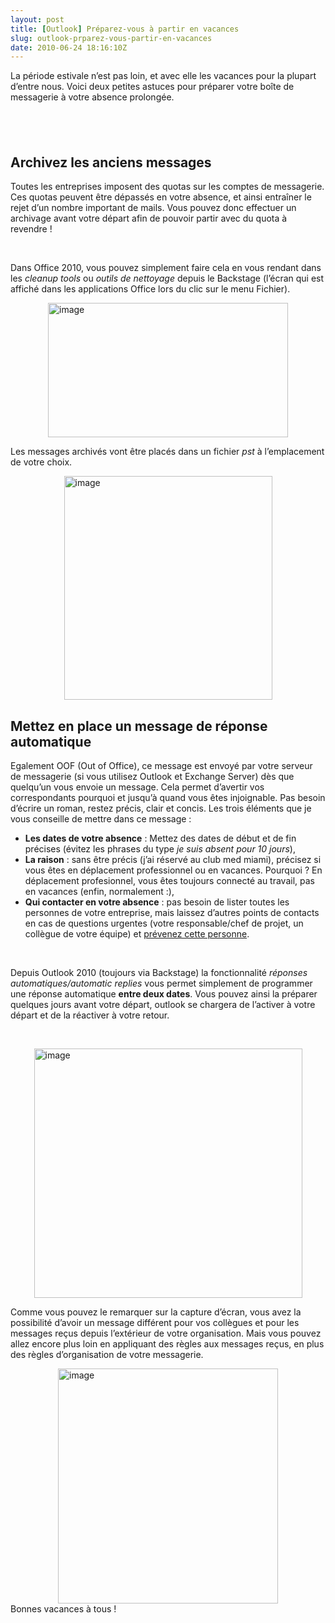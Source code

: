 ```yaml
---
layout: post
title: [Outlook] Préparez-vous à partir en vacances
slug: outlook-prparez-vous-partir-en-vacances
date: 2010-06-24 18:16:10Z
---
```


<p>La période estivale n’est pas loin, et avec elle les vacances pour la plupart d’entre nous. Voici deux petites astuces pour préparer votre boîte de messagerie à votre absence prolongée.</p>  <h2>&#160;</h2>  <h2>Archivez les anciens messages</h2>  <p>Toutes les entreprises imposent des quotas sur les comptes de messagerie. Ces quotas peuvent être dépassés en votre absence, et ainsi entraîner le rejet d’un nombre important de mails. Vous pouvez donc effectuer un archivage avant votre départ afin de pouvoir partir avec du quota à revendre !</p>  <p>&#160;</p>  <p>Dans Office 2010, vous pouvez simplement faire cela en vous rendant dans les <em>cleanup tools</em> ou <em>outils de nettoyage </em>depuis le Backstage (l’écran qui est affiché dans les applications Office lors du clic sur le menu Fichier).</p>  <p><a href="http://blog.maneu.net/wp-content/uploads/2010/06/image.png"><img style="border-bottom: 0px; border-left: 0px; display: block; float: none; margin-left: auto; border-top: 0px; margin-right: auto; border-right: 0px" title="image" border="0" alt="image" src="http://blog.maneu.net/wp-content/uploads/2010/06/image_thumb.png" width="384" height="215" /></a></p>  <p> Les messages archivés vont être placés dans un fichier <em>pst</em> à l’emplacement de votre choix.</p>  <p><a href="http://blog.maneu.net/wp-content/uploads/2010/06/image1.png"><img style="border-bottom: 0px; border-left: 0px; display: block; float: none; margin-left: auto; border-top: 0px; margin-right: auto; border-right: 0px" title="image" border="0" alt="image" src="http://blog.maneu.net/wp-content/uploads/2010/06/image_thumb1.png" width="333" height="358" /></a> </p>  <h2>Mettez en place un message de réponse automatique</h2>  <p>Egalement OOF (Out of Office), ce message est envoyé par votre serveur de messagerie (si vous utilisez Outlook et Exchange Server) dès que quelqu’un vous envoie un message. Cela permet d’avertir vos correspondants pourquoi et jusqu’à quand vous êtes injoignable. Pas besoin d’écrire un roman, restez précis, clair et concis. Les trois éléments que je vous conseille de mettre dans ce message : </p>  <ul>   <li><strong>Les dates de votre absence</strong> : Mettez des dates de début et de fin précises (évitez les phrases du type <em>je suis absent pour 10 jours</em>),</li>    <li><strong>La raison</strong> : sans être précis (j’ai réservé au club med miami), précisez si vous êtes en déplacement professionnel ou en vacances. Pourquoi ? En déplacement profesionnel, vous êtes toujours connecté au travail, pas en vacances (enfin, normalement :),</li>    <li><strong>Qui contacter en votre absence</strong> : pas besoin de lister toutes les personnes de votre entreprise, mais laissez d’autres points de contacts en cas de questions urgentes (votre responsable/chef de projet, un collègue de votre équipe) et <u>prévenez cette personne</u>.</li> </ul>  <p>&#160;</p>  <p>Depuis Outlook 2010 (toujours via Backstage) la fonctionnalité <em>réponses automatiques/automatic replies</em> vous permet simplement de programmer une réponse automatique <strong>entre deux dates</strong>. Vous pouvez ainsi la préparer quelques jours avant votre départ, outlook se chargera de l’activer à votre départ et de la réactiver à votre retour.</p>  <p>&#160;</p>  <p><img style="border-bottom: 0px; border-left: 0px; display: block; float: none; margin-left: auto; border-top: 0px; margin-right: auto; border-right: 0px" title="image" border="0" alt="image" src="http://blog.maneu.net/wp-content/uploads/2010/06/image_thumb2.png" width="429" height="399" /></p>  <p>Comme vous pouvez le remarquer sur la capture d’écran, vous avez la possibilité d’avoir un message différent pour vos collègues et pour les messages reçus depuis l’extérieur de votre organisation. Mais vous pouvez allez encore plus loin en appliquant des règles aux messages reçus, en plus des règles d’organisation de votre messagerie.</p>  <p><a href="http://blog.maneu.net/wp-content/uploads/2010/06/image2.png"><img style="border-bottom: 0px; border-left: 0px; display: block; float: none; margin-left: auto; border-top: 0px; margin-right: auto; border-right: 0px" title="image" border="0" alt="image" src="http://blog.maneu.net/wp-content/uploads/2010/06/image_thumb3.png" width="352" height="376" /></a> Bonnes vacances à tous !</p>
